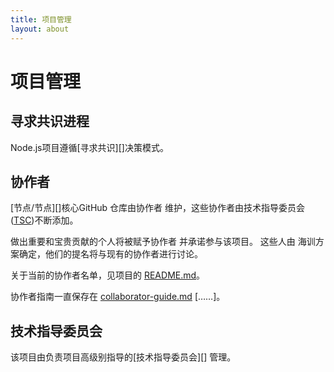 ```yaml
---
title: 项目管理
layout: about
---
```


# 项目管理

## 寻求共识进程

Node.js项目遵循\[寻求共识]\[]决策模式。

## 协作者

\[节点/节点]\[]核心GitHub 仓库由协作者
维护，这些协作者由技术指导委员会([TSC][])不断添加。

做出重要和宝贵贡献的个人将被赋予协作者
并承诺参与该项目。 这些人由
海训方案确定，他们的提名将与现有的协作者进行讨论。

关于当前的协作者名单，见项目的 [README.md][]。

协作者指南一直保存在 [collaborator-guide.md] \[……]。

## 技术指导委员会

该项目由负责项目高级别指导的\[技术指导委员会]\[]
管理。

[consensus seeking]: https://en.wikipedia.org/wiki/Consensus-searing_decision-making
[readme.md]: https://github.com/nodejs/node/blob/main/README.md#current-project-team-members
[tsc]: https://github.com/nodejs/TSC
[technical steering committee (tsc)]: https://github.com/nodejs/TSC/blob/main/TSC-Charter.md
[collaborator-guide.md]: https://github.com/nodejs/node/blob/main/doc/contributing/collaborator-guide.md
[nodejs/node]: https://github.com/nodejs/node
